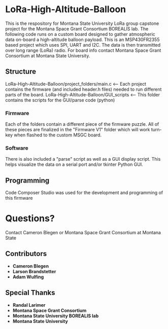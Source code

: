 # LoRa-High-Altitude-Balloon
This is the respository for Montana State University LoRa group capstone project for the Montana Space Grant Consortium BOREALIS lab. The following code runs on a custom board designed to gather atmospheric data on-board a high-altitude balloon payload. This is an MSP430FR2355 based project which uses SPI, UART and I2C. The data is then transmitted over long range (LoRa) radio. For board info contact Montana Space Grant Consortium at Montana State University.

## Structure
LoRa-High-Altitude-Balloon/project_folders/main.c <-- Each project contains the firmware (and included header.h files) needed to run different parts of the board.
LoRa-High-Altitude-Balloon/GUI_scripts <-- This folder contains the scripts for the GUI/parse code (python)

### Firmware
Each of the folders contain a different piece of the firmware puzzle. All of these pieces are finalized in the "Firmware V1" folder which will work turn-key when flashed to the custom MSGC board.

### Software
There is also included a "parse" script as well as a GUI display script. This helps visualize the data on a serial port and/or tkinter Python GUI.

## Programming
Code Composer Studio was used for the development and programming of this firmware

# Questions?
Contact Cameron Blegen or Montana Space Grant Consortium at Montana State

## Contributors
- **Cameron Blegen**
- **Larson Brandstetter**
- **Adam Wulfing**

## Special Thanks
- **Randal Larimer**
- **Montana Space Grant Consortium**
- **Montana State University BOREALIS lab**
- **Montana State University**

